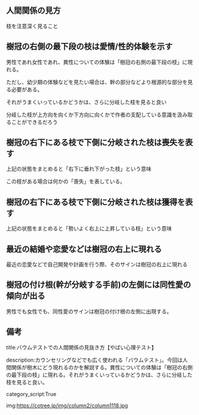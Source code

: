 


## 人間関係の見方


枝を注意深く見ること





## 樹冠の右側の最下段の枝は愛情/性的体験を示す

男性であれ女性であれ、異性についての体験は「樹冠の右側の最下段の枝」に現れる。

ただし、幼少期の体験などを見たい場合は、幹の部分などより根源的な部分を見る必要がある。

それがうまくいっているかどうかは、さらに分岐した枝を見ると良い

分岐した枝が上方向を向くか下方向に向くかで作者の支配している意識を汲み取ることができるだろう


## 樹冠の右下にある枝で下側に分岐された枝は喪失を表す

上記の状態をまとめると「右下に垂れ下がった枝」という意味

この枝がある場合は何かの「喪失」を表している。


## 樹冠の右下にある枝で下側に分岐された枝は獲得を表す

上記の状態をまとめると「勢いよく右上に上昇している枝」という意味







## 最近の結婚や恋愛などは樹冠の右上に現れる

最近の恋愛などで自己開発や計画を行う際、そのサインは樹冠の右上に現れる




## 樹冠の付け根(幹が分岐する手前)の左側には同性愛の傾向が出る

男性でも女性でも、同性愛のサインは樹冠の付け根の左側に出現する。




## 備考

title:バウムテストでの人間関係の見抜き方【やばい心理テスト】

description:カウンセリングなどでも広く使われる「バウムテスト」。今回は人間関係が樹木にどう現れるのかを解説する。異性についての体験は「樹冠の右側の最下段の枝」に現れる。それがうまくいっているかどうかは、さらに分岐した枝を見ると良い。

category_script:True

img:https://cotree.jp/img/column2/column1118.jpg

